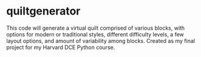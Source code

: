 # quiltgenerator
This code will generate a virtual quilt comprised of various blocks, with options for modern or traditional styles, different difficulty levels, a few layout options, and amount of variability among blocks. Created as my final project for my Harvard DCE Python course.
